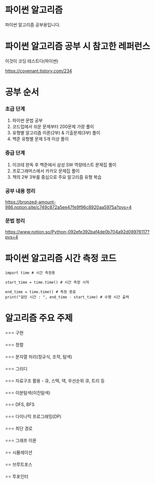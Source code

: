 # 파이썬 알고리즘

파이썬 알고리즘 공부용입니다.

# 파이썬 알고리즘 공부 시 참고한 레퍼런스

이것이 코딩 테스트다(파이썬)

https://covenant.tistory.com/234

# 공부 순서

### 초급 단계

1. 파이썬 문법 공부
2. 코드업에서 쉬운 문제부터 200문제 가량 풀이
3. 유형별 알고리즘 이론(2부) & 기출문제(3부) 풀이
4. 백준 유형별 문제 5개 이상 풀이

### 중급 단계

1. 이코테 완독 후 백준에서 삼성 SW 역량테스트 문제집 풀이
2. 프로그래머스에서 카카오 문제집 풀이
3. 책의 2부 3부를 중심으로 주요 알고리즘 유형 복습

### 공부 내용 정리

https://bronzed-amount-986.notion.site/c749c872a5ee47fe9f96c8920aa5975a?pvs=4

### 문법 정리

https://www.notion.so/Python-092efe392baf4de0b704a92d08976117?pvs=4

# 파이썬 알고리즘 시간 측정 코드

```
import time # 시간 측정용

start_time = time.time() # 시간 측정 시작

end_time = time.time() # 측정 종료
print("걸린 시간 : ", end_time - start_time) # 수행 시간 출력
```

# 알고리즘 주요 주제

⭐⭐⭐ 구현

⭐⭐⭐ 정렬

⭐⭐⭐ 문자열 처리(정규식, 조작, 탐색)

⭐⭐⭐ 그리디

⭐⭐⭐ 자료구조 활용 - 큐, 스택, 덱, 우선순위 큐, 트리 등

⭐⭐⭐ 이분탐색(이진탐색)

⭐⭐⭐ DFS, BFS

⭐⭐⭐ 다이나믹 프로그래밍(DP)

⭐⭐⭐ 최단 경로

⭐⭐⭐ 그래프 이론

⭐⭐ 시뮬레이션

⭐⭐ 브루트포스

⭐⭐ 투포인터